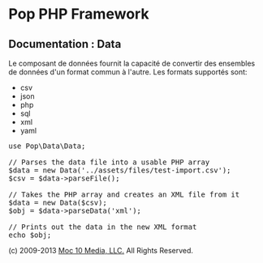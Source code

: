 Pop PHP Framework
=================

Documentation : Data
--------------------

Le composant de données fournit la capacité de convertir des ensembles de données d'un format commun à l'autre. Les formats supportés sont:

* csv
* json
* php
* sql
* xml
* yaml

<pre>
use Pop\Data\Data;

// Parses the data file into a usable PHP array
$data = new Data('../assets/files/test-import.csv');
$csv = $data->parseFile();

// Takes the PHP array and creates an XML file from it
$data = new Data($csv);
$obj = $data->parseData('xml');

// Prints out the data in the new XML format
echo $obj;
</pre>

(c) 2009-2013 [Moc 10 Media, LLC.](http://www.moc10media.com) All Rights Reserved.
